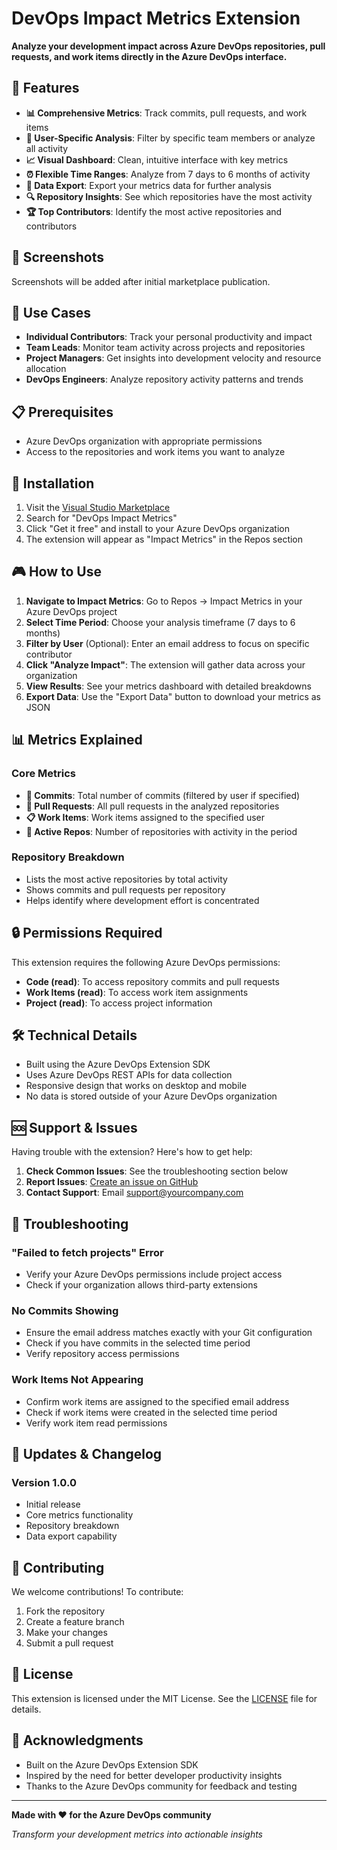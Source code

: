 # DevOps Impact Metrics Extension

**Analyze your development impact across Azure DevOps repositories, pull requests, and work items directly in the Azure DevOps interface.**

## 🚀 Features

- **📊 Comprehensive Metrics**: Track commits, pull requests, and work items
- **🎯 User-Specific Analysis**: Filter by specific team members or analyze all activity
- **📈 Visual Dashboard**: Clean, intuitive interface with key metrics
- **⏰ Flexible Time Ranges**: Analyze from 7 days to 6 months of activity
- **📁 Data Export**: Export your metrics data for further analysis
- **🔍 Repository Insights**: See which repositories have the most activity
- **🏆 Top Contributors**: Identify the most active repositories and contributors

## 📸 Screenshots

Screenshots will be added after initial marketplace publication.

## 🎯 Use Cases

- **Individual Contributors**: Track your personal productivity and impact
- **Team Leads**: Monitor team activity across projects and repositories
- **Project Managers**: Get insights into development velocity and resource allocation
- **DevOps Engineers**: Analyze repository activity patterns and trends

## 📋 Prerequisites

- Azure DevOps organization with appropriate permissions
- Access to the repositories and work items you want to analyze

## 🔧 Installation

1. Visit the [Visual Studio Marketplace](https://marketplace.visualstudio.com/azuredevops)
2. Search for "DevOps Impact Metrics"
3. Click "Get it free" and install to your Azure DevOps organization
4. The extension will appear as "Impact Metrics" in the Repos section

## 🎮 How to Use

1. **Navigate to Impact Metrics**: Go to Repos → Impact Metrics in your Azure DevOps project
2. **Select Time Period**: Choose your analysis timeframe (7 days to 6 months)
3. **Filter by User** (Optional): Enter an email address to focus on specific contributor
4. **Click "Analyze Impact"**: The extension will gather data across your organization
5. **View Results**: See your metrics dashboard with detailed breakdowns
6. **Export Data**: Use the "Export Data" button to download your metrics as JSON

## 📊 Metrics Explained

### Core Metrics
- **📝 Commits**: Total number of commits (filtered by user if specified)
- **🔄 Pull Requests**: All pull requests in the analyzed repositories
- **📋 Work Items**: Work items assigned to the specified user
- **📂 Active Repos**: Number of repositories with activity in the period

### Repository Breakdown
- Lists the most active repositories by total activity
- Shows commits and pull requests per repository
- Helps identify where development effort is concentrated

## 🔒 Permissions Required

This extension requires the following Azure DevOps permissions:
- **Code (read)**: To access repository commits and pull requests
- **Work Items (read)**: To access work item assignments
- **Project (read)**: To access project information

## 🛠️ Technical Details

- Built using the Azure DevOps Extension SDK
- Uses Azure DevOps REST APIs for data collection
- Responsive design that works on desktop and mobile
- No data is stored outside of your Azure DevOps organization

## 🆘 Support & Issues

Having trouble with the extension? Here's how to get help:

1. **Check Common Issues**: See the troubleshooting section below
2. **Report Issues**: [Create an issue on GitHub](https://github.com/yourusername/azure-devops-metrics-extension/issues)
3. **Contact Support**: Email support@yourcompany.com

## 🔧 Troubleshooting

### "Failed to fetch projects" Error
- Verify your Azure DevOps permissions include project access
- Check if your organization allows third-party extensions

### No Commits Showing
- Ensure the email address matches exactly with your Git configuration
- Check if you have commits in the selected time period
- Verify repository access permissions

### Work Items Not Appearing
- Confirm work items are assigned to the specified email address
- Check if work items were created in the selected time period
- Verify work item read permissions

## 🔄 Updates & Changelog

### Version 1.0.0
- Initial release
- Core metrics functionality
- Repository breakdown
- Data export capability

## 🤝 Contributing

We welcome contributions! To contribute:

1. Fork the repository
2. Create a feature branch
3. Make your changes
4. Submit a pull request

## 📄 License

This extension is licensed under the MIT License. See the [LICENSE](LICENSE) file for details.

## 🙏 Acknowledgments

- Built on the Azure DevOps Extension SDK
- Inspired by the need for better developer productivity insights
- Thanks to the Azure DevOps community for feedback and testing

---

**Made with ❤️ for the Azure DevOps community**

*Transform your development metrics into actionable insights*